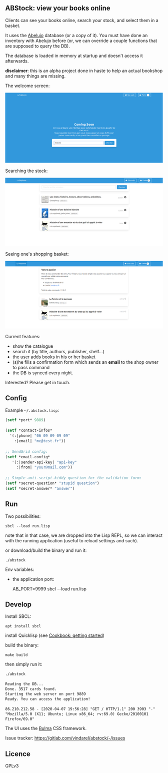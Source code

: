## ABStock: view your books online

Clients can see your books online, search your stock, and select them
in a basket.

It uses the [Abelujo](http://abelujo.cc/) database (or a copy of
it). You must have done an inventory with Abelujo before (or, we can
override a couple functions that are supposed to query the DB).

The database is loaded in memory at startup and doesn't access it
afterwards.

**disclaimer**: this is an alpha project done in haste to help an
actual bookshop and many things are missing.

The welcome screen:

![](welcome.png)

Searching the stock:

![welcome screen](search.png "welcome screen")

Seeing one's shopping basket:

![](basket.png)

Current features:

- show the catalogue
- search it (by title, authors, publisher, shelf…)
- the user adds books in his or her basket
- (s)he fills a confirmation form which sends an **email** to the shop owner to pass command
- the DB is synced every night.

Interested? Please get in touch.


## Config

Example `~/.abstock.lisp`:

~~~lisp
(setf *port* 9889)

(setf *contact-infos*
  '(:|phone| "06 09 09 09 09"
    :|email| "me@test.fr"))

;; SendGrid config:
(setf *email-config*
   '(:|sender-api-key| "api-key"
     :|from| "your@mail.com"))

;; Simple anti-script-kiddy question for the validation form:
(setf *secret-question* "stupid question")
(setf *secret-answer* "answer")
~~~

## Run

Two possibilities:

    sbcl --load run.lisp

note that in that case, we are dropped into the Lisp REPL, so we can
interact with the running application (useful to reload settings and
such).

or download/build the binary and run it:

    ./abstock


Env variables:

* the application port:

    AB_PORT=9999 sbcl --load run.lisp

## Develop

Install SBCL:

    apt install sbcl

install Quicklisp (see [Cookbook: getting started](https://lispcookbook.github.io/cl-cookbook/getting-started.html))

build the binary:

    make build

then simply run it:

```
./abstock

Reading the DB...
Done. 3517 cards found.
Starting the web server on port 9889
Ready. You can access the application!

86.210.212.58 - [2020-04-07 19:56:28] "GET / HTTP/1.1" 200 3903 "-" "Mozilla/5.0 (X11; Ubuntu; Linux x86_64; rv:69.0) Gecko/20100101 Firefox/69.0"
```

The UI uses the [Bulma](https://bulma.io) CSS framework.

Issue tracker: https://gitlab.com/vindarel/abstock/-/issues

## Licence

GPLv3
